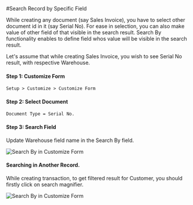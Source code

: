 #Search Record by Specific Field

While creating any document (say Sales Invoice), you have to select other document id in it (say Serial No). For ease in selection, you can also make value of other field of that visible in the search result. Search By functionality enables to define field whos value will be visible in the search result.

Let's assume that while creating Sales Invoice, you wish to see Serial No result, with respective Warehouse.

#### Step 1: Customize Form

`Setup > Customize > Customize Form`

#### Step 2: Select Document

`Document Type = Serial No.`

#### Step 3:  Search Field

Update Warehouse field name in the Search By field.

<img alt="Search By in Customize Form" class="screenshot" src="/assets/erpnext_docs/assets/img/articles/search-by-1.png">

#### Searching in Another Record.

While creating transaction, to get filtered result for Customer, you should firstly click on search magnifier.

<img alt="Search By in Customize Form" class="screenshot" src="/assets/erpnext_docs/assets/img/articles/search-by-2.png">

<!-- markdown -->
